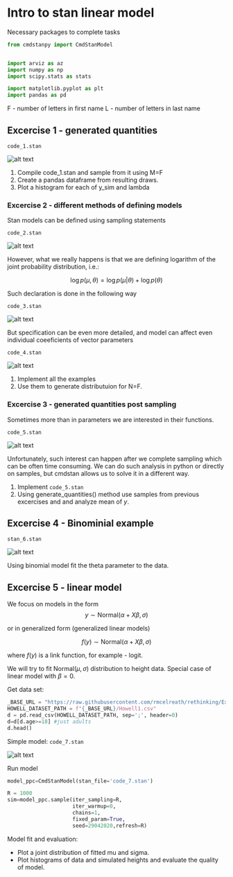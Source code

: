 # Intro to stan linear model


Necessary packages to complete tasks

```python
from cmdstanpy import CmdStanModel


import arviz as az
import numpy as np
import scipy.stats as stats

import matplotlib.pyplot as plt
import pandas as pd

```


F - number of letters in first name
L - number of letters in last name
## Excercise 1 - generated quantities
```code_1.stan```

![alt text](code_1.png)

1. Compile code_1.stan and sample from it using M=F
2. Create a pandas dataframe from resulting draws.
3. Plot a histogram for each of y_sim and lambda

### Excercise 2 - different methods of defining models

Stan models can be defined using sampling statements

```code_2.stan```

![alt text](code_2.png)

However, what we really happens is that we are defining logarithm of the joint probability distribution, i.e.:

$$
\log p(\mu,\theta)=\log p(\mu|\theta)+\log p(\theta)
$$

Such declaration is done in the following way 


```code_3.stan```

![alt text](code_3.png)

But specification can be even more detailed, and model can affect even individual coeeficients of vector parameters

```code_4.stan```

![alt text](code_4.png)

1. Implement all the examples
2. Use them to generate distributuion for N=F.


### Excercise 3 - generated quantities post sampling

Sometimes more than in parameters we are interested in their functions. 


```code_5.stan```

![alt text](code_5.png)

Unfortunately, such interest can happen after we complete sampling which can be often time consuming. We can do such analysis in python or directly on samples, but cmdstan allows us to solve it in a different way. 

1. Implement ```code_5.stan```
2. Using generate_quantities() method use samples from previous excercises and and analyze mean of $y$.


## Excercise 4 - Binominial example
```stan_6.stan```

![alt text](code_6.png)

Using binomial model fit the theta parameter to the data. 


## Excercise 5 - linear model 

We focus on models in the form
$$ y \sim
 \mathrm{Normal}(\alpha+X\beta,\sigma) $$
    
or in generalized form (generalized linear models)

$$ f(y) \sim \mathrm{Normal}(\alpha+X\beta,\sigma) $$
    
where $f(y)$ is a link function, for example - logit.

We will try to fit $\mathrm{Normal}(\mu,\sigma)$ distribution to height data. Special case of linear model with $\beta=0$.

Get data set:

```python
_BASE_URL = "https://raw.githubusercontent.com/rmcelreath/rethinking/Experimental/data"
HOWELL_DATASET_PATH = f"{_BASE_URL}/Howell1.csv"
d = pd.read_csv(HOWELL_DATASET_PATH, sep=';', header=0)
d=d[d.age>=18] #just adults 
d.head()
```
Simple model: 
```code_7.stan```

![alt text](code_7.png)

Run model 
```python
model_ppc=CmdStanModel(stan_file='code_7.stan')

R = 1000
sim=model_ppc.sample(iter_sampling=R,
                     iter_warmup=0,
                     chains=1,
                     fixed_param=True,
                     seed=29042020,refresh=R)
```

Model fit and evaluation:
- Plot a joint distribution of fitted mu and sigma.
- Plot histograms of data and simulated heights and evaluate the quality of model.

